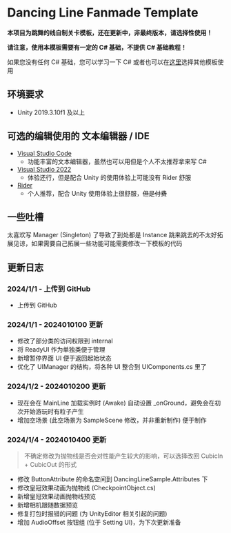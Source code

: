 # Dancing Line Fanmade Template

__本项目为跳舞的线自制关卡模板，还在更新中，非最终版本，请选择性使用！__

__请注意，使用本模板需要有一定的 C# 基础，不提供 C# 基础教程！__

如果您没有任何 C# 基础，您可以学习一下 C# 或者也可以在[这里](https://chinadlrs.com/developer/)选择其他模板使用

## 环境要求

- Unity 2019.3.10f1 及以上

## 可选的编辑使用的 文本编辑器 / IDE

- [Visual Studio Code](https://code.visualstudio.com/)
  - 功能丰富的文本编辑器，虽然也可以用但是个人不太推荐拿来写 C#
- [Visual Studio 2022](https://visualstudio.microsoft.com/)
  - 体验还行，但是配合 Unity 的使用体验上可能没有 Rider 舒服
- [Rider](https://www.jetbrains.com/rider/)
  - 个人推荐，配合 Unity 使用体验上很舒服，~~但是付费~~

## 一些吐槽

太喜欢写 Manager (Singleton) 了导致了到处都是 Instance 跳来跳去的不太好拓展见谅，如果需要自己拓展一些功能可能需要修改一下模板的代码

## 更新日志

### 2024/1/1 - 上传到 GitHub
- 上传到 GitHub

### 2024/1/1 - 2024010100 更新
- 修改了部分类的访问权限到 internal
- 将 ReadyUI 作为单独类便于管理
- 新增暂停界面 UI 便于返回起始状态
- 优化了 UIManager 的结构，将各种 UI 整合到 UIComponents.cs 里了

### 2024/1/2 - 2024010200 更新
- 现在会在 MainLine 加载实例时 (Awake) 自动设置 _onGround，避免会在初次开始游玩时有粒子产生 
- 增加空场景 (此空场景为 SampleScene 修改，并非重新制作) 便于制作

### 2024/1/4 - 2024010400 更新
> 不确定修改为抛物线是否会对性能产生较大的影响，可以选择改回 CubicIn + CubicOut 的形式
- 修改 ButtonAttribute 的命名空间到 DancingLineSample.Attributes 下
- 修改皇冠效果动画为抛物线 (CheckpointObject.cs)
- 新增皇冠效果动画抛物线预览
- 新增相机跟随数据预览
- 修复打包时报错的问题 (为 UnityEditor 相关引起的问题)
- 增加 AudioOffset 按钮组 (位于 Setting UI)，为下次更新准备
